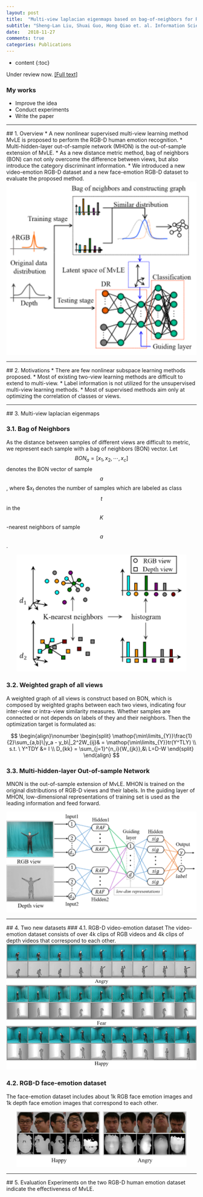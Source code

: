 ```yaml
---
layout: post
title:  "Multi-view laplacian eigenmaps based on bag-of-neighbors for RGB-D human emotion recognition "
subtitle: "Sheng-Lan Liu, Shuai Guo, Hong Qiao et. al. Information Science, Submitted on 2018.11 "
date:   2018-11-27
comments: true
categories: Publications
---
```


* content
{:toc}

Under review now. <a href="/downloads/MvLE.pdf" target="_blank">[Full text]<a>

### My works
* Improve the idea
* Conduct experiments
* Write the paper

<hr>
## 1. Overview
* A new nonlinear supervised multi-view learning method MvLE is proposed to perform the RGB-D human emotion recognition. 
* Multi-hidden-layer out-of-sample network (MHON) is the out-of-sample extension of MvLE. 
* As a new distance metric method, bag of neighbors (BON) can not only overcome the difference between views, but also introduce the category discriminant information. 
* We introduced a new video-emotion RGB-D dataset and a new face-emotion RGB-D dataset to evaluate the proposed method. 

<div align="center"><img src="/images/MvLE.png"></div> 

<hr>
## 2. Motivations
* There are few nonlinear subspace learning methods proposed. 
* Most of existing two-view learning methods are difficult to extend to multi-view. 
* Label information is not utilized for the unsupervised multi-view learning methods. 
* Most of supervised methods aim only at optimizing the correlation of classes or views. 

<hr>
## 3. Multi-view laplacian eigenmaps

### 3.1. Bag of Neighbors
As the distance between samples of different views are difficult to metric, 
we represent each sample with a bag of neighbors (BON) vector. Let $$BON_a = [x_1, x_2, \cdots, x_c]$$ denotes the BON vector of sample $$a$$, where $$x_t$ denotes the number of samples which are labeled as class $$t$$ in the $$K$$-nearest neighbors of sample $$a$$. 

<div align="center"><img src="/images/BON.png"></div> 

### 3.2. Weighted graph of all views
A weighted graph of all views is construct based on BON, which is composed by weighted graphs between each two views, indicating four inter-view or intra-view similarity measures. Whether samples are connected or not depends on labels of they and their neighbors. Then the optimization target is formulated as: 

$$
\begin{align}\nonumber
\begin{split}
\mathop{\min\limits_{Y}}\frac{1}{2}\sum_{a,b}\|y_a - y_b\|_2^2W_{ij}& = \mathop{\min\limits_{Y}}tr(Y^TLY) \\
s.t. \  Y^TDY &= I \\
D_{kk} = \sum_{j=1}^{n_i}{W_{jk}},&\ L=D-W
\end{split}
\end{align}
$$

### 3.3. Multi-hidden-layer Out-of-sample Network
MNON is the out-of-sample extension of MvLE. MHON is trained on the original distributions of RGB-D views and their labels. In the guiding layer of MHON, low-dimensional representations of training set is used as the leading information and feed forward. 

<div align="center"><img src="/images/MHON.png"></div> 


<hr>
## 4. Two new datasets
### 4.1. RGB-D video-emotion dataset
The video-emotion dataset consists of over 4k clips of RGB videos and 4k clips of depth videos that correspond to each other. 

<div align="center"><img src="/images/dataset1.png"></div> 

### 4.2. RGB-D face-emotion dataset
The face-emotion dataset includes about 1k RGB face emotion images and 1k depth face emotion images that correspond to each other. 

<div align="center"><img src="/images/dataset2.png"></div> 

<hr>
## 5. Evaluation
Experiments on the two RGB-D human emotion dataset indicate the effectiveness of MvLE. 
